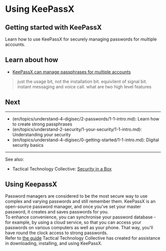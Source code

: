 # Using KeePassX
## Getting started with KeePassX
Learn how to use KeePassX for securely managing passwords for multiple accounts.


## Learn about how
 - [KeePassX can manage passphrases for multiple accounts](en/topics/tool-4-keepassx/0-getting-started/3-learn.md)
> just the usage bit, not the installation bit.
> equivilent of signal bit. instant messaging and voice call. what are two high level features


## Next
---
- (en/topics/understand-4-digisec/2-passwords/1-1-intro.md): Learn how to create strong passphrases
- (en/topics/understand-2-security/1-your-security/1-1-intro.md): Understanding your security
- (en/topics/understand-4-digisec/0-getting-started/1-1-intro.md): Digital security basics
---
See also:
- Tactical Technology Collective: [Security in a Box](https://securityinabox.org/en/guide/keepassx/os-x)


## Using KeepassX
Password managers are considered to be the most secure way to use complex and varying passwords and still remember them. KeePassX is an open-source password manager, and once you've set your master password, it creates and saves passwords for you.
<br>
To enhance convenience, you can synchronise your password database - for example, by using a cloud service, so that you can access your passwords on various computers as well as your phone. That way, you'll have round the clock access to strong passwords.
<br>
Refer to [the guide](https://securityinabox.org/en/guide/keepassx/os-x) Tactical Technology Collective has created for assistance in downloading, installing, and using KeePassX.


